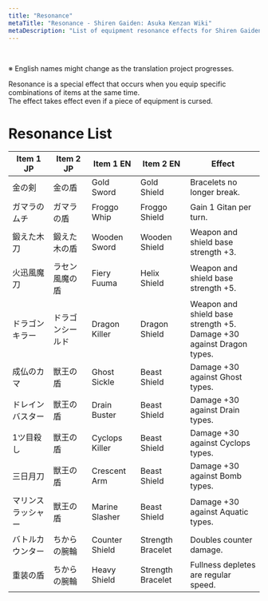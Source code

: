 ```yaml
---
title: "Resonance"
metaTitle: "Resonance - Shiren Gaiden: Asuka Kenzan Wiki"
metaDescription: "List of equipment resonance effects for Shiren Gaiden: Onna Kenshi Asuka Kenzan!"
---
```


<br/>

<span class="redText">※ English names might change as the translation project progresses.</span>

Resonance is a special effect that occurs when you equip specific combinations of items at the same time.<br/>The effect takes effect even if a piece of equipment is cursed.

# Resonance List

<table class="resonanceTable">
  <thead>
    <tr>
      <th>Item 1 JP</th>
      <th>Item 2 JP</th>
      <th>Item 1 EN</th>
      <th>Item 2 EN</th>
      <th>Effect</th>
    </tr>
  </thead>
  <tbody>
    <tr>
      <td>金の剣</td>
      <td>金の盾</td>
      <td>Gold Sword</td>
      <td>Gold Shield</td>
      <td>Bracelets no longer break.</td>
    </tr>
    <tr>
      <td>ガマラのムチ</td>
      <td>ガマラの盾</td>
      <td>Froggo Whip</td>
      <td>Froggo Shield</td>
      <td>Gain 1 Gitan per turn.</td>
    </tr>
    <tr>
      <td>鍛えた木刀</td>
      <td>鍛えた木の盾</td>
      <td>Wooden Sword</td>
      <td>Wooden Shield</td>
      <td>Weapon and shield base strength +3.</td>
    </tr>
    <tr>
      <td>火迅風魔刀</td>
      <td>ラセン風魔の盾</td>
      <td>Fiery Fuuma</td>
      <td>Helix Shield</td>
      <td>Weapon and shield base strength +5.</td>
    </tr>
    <tr>
      <td>ドラゴンキラー</td>
      <td>ドラゴンシールド</td>
      <td>Dragon Killer</td>
      <td>Dragon Shield</td>
      <td>Weapon and shield base strength +5.<br/>Damage +30 against Dragon types.</td>
    </tr>
    <tr>
      <td>成仏のカマ</td>
      <td>獣王の盾</td>
      <td>Ghost Sickle</td>
      <td>Beast Shield</td>
      <td>Damage +30 against Ghost types.</td>
    </tr>
    <tr>
      <td>ドレインバスター</td>
      <td>獣王の盾</td>
      <td>Drain Buster</td>
      <td>Beast Shield</td>
      <td>Damage +30 against Drain types.</td>
    </tr>
    <tr>
      <td>1ツ目殺し</td>
      <td>獣王の盾</td>
      <td>Cyclops Killer</td>
      <td>Beast Shield</td>
      <td>Damage +30 against Cyclops types.</td>
    </tr>
    <tr>
      <td>三日月刀</td>
      <td>獣王の盾</td>
      <td>Crescent Arm</td>
      <td>Beast Shield</td>
      <td>Damage +30 against Bomb types.</td>
    </tr>
    <tr>
      <td>マリンスラッシャー </td>
      <td>獣王の盾</td>
      <td>Marine Slasher</td>
      <td>Beast Shield</td>
      <td>Damage +30 against Aquatic types.</td>
    </tr>
    <tr>
      <td>バトルカウンター</td>
      <td>ちからの腕輪</td>
      <td>Counter Shield</td>
      <td>Strength Bracelet</td>
      <td>Doubles counter damage.</td>
    </tr>
    <tr>
      <td>重装の盾</td>
      <td>ちからの腕輪</td>
      <td>Heavy Shield</td>
      <td>Strength Bracelet</td>
      <td>Fullness depletes are regular speed.</td>
    </tr>
  </tbody>
</table>
